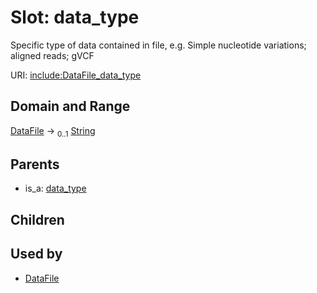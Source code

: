 
# Slot: data_type


Specific type of data contained in file, e.g. Simple nucleotide variations; aligned reads; gVCF

URI: [include:DataFile_data_type](https://w3id.org/include/DataFile_data_type)


## Domain and Range

[DataFile](DataFile.md) &#8594;  <sub>0..1</sub> [String](types/String.md)

## Parents

 *  is_a: [data_type](data_type.md)

## Children


## Used by

 * [DataFile](DataFile.md)
